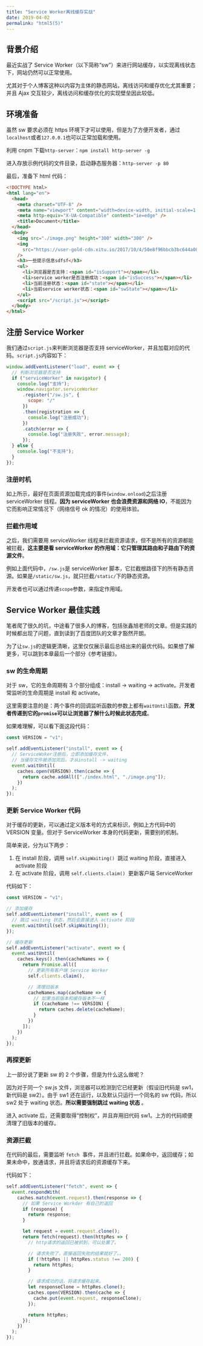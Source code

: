 ```yaml
---
title: "Service Worker离线缓存实战"
date: 2019-04-02
permalink: "html5(5)"
---
```


## 背景介绍

最近实战了 Service Worker（以下简称“sw”）来进行网站缓存，以实现离线状态下，网站仍然可以正常使用。

尤其对于个人博客这种以内容为主体的静态网站，离线访问和缓存优化尤其重要；并且 Ajax 交互较少，离线访问和缓存优化的实现壁垒因此较低。

## 环境准备

虽然 sw 要求必须在 https 环境下才可以使用，但是为了方便开发者，通过`localhost`或者`127.0.0.1`也可以正常加载和使用。

利用 cnpm 下载`http-server`：`npm install http-server -g`

进入存放示例代码的文件目录，启动静态服务器：`http-server -p 80`

最后，准备下 html 代码：

```html
<!DOCTYPE html>
<html lang="en">
  <head>
    <meta charset="UTF-8" />
    <meta name="viewport" content="width=device-width, initial-scale=1.0" />
    <meta http-equiv="X-UA-Compatible" content="ie=edge" />
    <title>Document</title>
  </head>
  <body>
    <img src="./image.png" height="300" width="300" />
    <img
      src="https://user-gold-cdn.xitu.io/2017/10/4/50e8f96bbcb3bc644a083a409ce0ce2d?imageView2/0/w/1280/h/960/format/webp/ignore-error/1"
    />
    <h3>一些提示信息sdfsf</h3>
    <ul>
      <li>浏览器是否支持：<span id="isSupport"></span></li>
      <li>service worker是否注册成功：<span id="isSuccess"></span></li>
      <li>当前注册状态：<span id="state"></span></li>
      <li>当前service worker状态：<span id="swState"></span></li>
    </ul>
    <script src="/script.js"></script>
  </body>
</html>
```

## 注册 Service Worker

我们通过`script.js`来判断浏览器是否支持 serviceWorker，并且加载对应的代码。`script.js`内容如下：

```javascript
window.addEventListener("load", event => {
  // 判断浏览器是否支持
  if ("serviceWorker" in navigator) {
    console.log("支持");
    window.navigator.serviceWorker
      .register("/sw.js", {
        scope: "/"
      })
      .then(registration => {
        console.log("注册成功");
      })
      .catch(error => {
        console.log("注册失败", error.message);
      });
  } else {
    console.log("不支持");
  }
});
```

### 注册时机

如上所示，最好在页面资源加载完成的事件(`window.onload`)之后注册 serviceWorker 线程。**因为 serviceWorker 也会浪费资源和网络 IO**，不能因为它而影响正常情况下（网络信号 ok 的情况）的使用体验。

### 拦截作用域

之后，我们需要用 serviceWorker 线程来拦截资源请求，但不是所有的资源都能被拦截，**这主要是看 serviceWorker 的作用域：它只管理其路由和子路由下的资源文件**。

例如上面代码中，`/sw.js`是 serviceWorker 脚本，它拦截根路径下的所有静态资源。如果是`/static/sw.js`，就只拦截`/static/`下的静态资源。

开发者也可以通过传递`scope`参数，来指定作用域。

## Service Worker 最佳实践

笔者爬了很久的坑，中途看了很多人的博客，包括张鑫旭老师的文章。但是实践的时候都出现了问题，直到读到了百度团队的文章才豁然开朗。

为了让`sw.js`的逻辑更清晰，这里仅仅展示最后总结出来的最优代码。如果想了解更多，可以跳到本章最后一个部分《参考链接》。

### sw 的生命周期

对于 sw，它的生命周期有 3 个部分组成：install -> waiting -> activate。开发者常监听的生命周期是 install 和 activate。

这里需要注意的是：两个事件的回调监听函数的参数上都有`waitUntil`函数。**开发者传递到它的`promise`可以让浏览器了解什么时候此状态完成**。

如果难理解，可以看下面这段代码：

```javascript
const VERSION = "v1";

self.addEventListener("install", event => {
  // ServiceWoker注册后，立即添加缓存文件，
  // 当缓存文件被添加完后，才从install -> waiting
  event.waitUntil(
    caches.open(VERSION).then(cache => {
      return cache.addAll(["./index.html", "./image.png"]);
    })
  );
});
```

### 更新 Service Worker 代码

对于缓存的更新，可以通过定义版本号的方式来标识，例如上方代码中的 VERSION 变量。但对于 ServiceWorker 本身的代码更新，需要别的机制。

简单来说，分为以下两步：

1. 在 install 阶段，调用 `self.skipWaiting()`  跳过 waiting 阶段，直接进入 activate 阶段
1. 在 activate 阶段，调用 `self.clients.claim()`  更新客户端 ServiceWorker

代码如下：

```javascript
const VERSION = "v1";

// 添加缓存
self.addEventListener("install", event => {
  // 跳过 waiting 状态，然后会直接进入 activate 阶段
  event.waitUntil(self.skipWaiting());
});

// 缓存更新
self.addEventListener("activate", event => {
  event.waitUntil(
    caches.keys().then(cacheNames => {
      return Promise.all([
        // 更新所有客户端 Service Worker
        self.clients.claim(),

        // 清理旧版本
        cacheNames.map(cacheName => {
          // 如果当前版本和缓存版本不一样
          if (cacheName !== VERSION) {
            return caches.delete(cacheName);
          }
        })
      ]);
    })
  );
});
```

### 再探更新

上一部分说了更新 sw 的 2 个步骤，但是为什么这么做呢？

因为对于同一个 sw.js 文件，浏览器可以检测到它已经更新（假设旧代码是 sw1，新代码是 sw2）。由于 sw1 还在运行，以及默认只运行一个同名的 sw 代码，所以 sw2 处于 waiting 状态。**所以需要强制跳过 waiting 状态** 。

进入 activate 后，还需要取得“控制权”，并且弃用旧代码 sw1。上方的代码顺便清理了旧版本的缓存。

### 资源拦截

在代码的最后，需要监听 `fetch`  事件，并且进行拦截。如果命中，返回缓存；如果未命中，放通请求，并且将请求后的资源缓存下来。

代码如下：

```javascript
self.addEventListener("fetch", event => {
  event.respondWith(
    caches.match(event.request).then(response => {
      // 如果 Service Workder 有自己的返回
      if (response) {
        return response;
      }

      let request = event.request.clone();
      return fetch(request).then(httpRes => {
        // http请求的返回已被抓到，可以处置了。

        // 请求失败了，直接返回失败的结果就好了。。
        if (!httpRes || httpRes.status !== 200) {
          return httpRes;
        }

        // 请求成功的话，将请求缓存起来。
        let responseClone = httpRes.clone();
        caches.open(VERSION).then(cache => {
          cache.put(event.request, responseClone);
        });

        return httpRes;
      });
    })
  );
});
```

